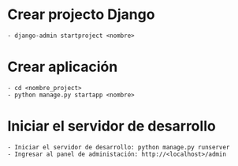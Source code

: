 # Crear projecto Django
    - django-admin startproject <nombre>

# Crear aplicación
    - cd <nombre_project>
    - python manage.py startapp <nombre>


# Iniciar el servidor de desarrollo
    - Iniciar el servidor de desarrollo: python manage.py runserver
    - Ingresar al panel de administación: http://<localhost>/admin